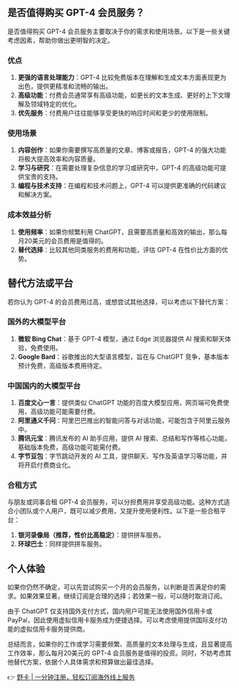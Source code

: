 ## 是否值得购买 GPT-4 会员服务？

是否值得购买 GPT-4 会员服务主要取决于你的需求和使用场景。以下是一些关键考虑因素，帮助你做出更明智的决定。

### 优点

1. **更强的语言处理能力**：GPT-4 比较免费版本在理解和生成文本方面表现更为出色，提供更精准和流畅的输出。
2. **高级功能**：付费会员通常享有高级功能，如更长的文本生成、更好的上下文理解及领域特定的优化。
3. **优先服务**：付费用户往往能够享受更快的响应时间和更少的使用限制。

### 使用场景

1. **内容创作**：如果你需要撰写高质量的文章、博客或报告，GPT-4 的强大功能将极大提高效率和内容质量。
2. **学习与研究**：在需要处理复杂信息的学习或研究中，GPT-4 的高级功能可提供宝贵的支持。
3. **编程与技术支持**：在编程和技术问题上，GPT-4 可以提供更准确的代码建议和解决方案。

### 成本效益分析

1. **使用频率**：如果你频繁利用 ChatGPT，且需要高质量和高效的输出，那么每月20美元的会员费用是值得的。
2. **替代选择**：比较其他同类服务的费用和功能，评估 GPT-4 在性价比方面的优势。

## 替代方法或平台

若你认为 GPT-4 的会员费用过高，或想尝试其他选择，可以考虑以下替代方案：

### 国外的大模型平台

1. **微软 Bing Chat**：基于 GPT-4 模型，通过 Edge 浏览器提供 AI 搜索和聊天体验，免费使用。
2. **Google Bard**：谷歌推出的大型语言模型，旨在与 ChatGPT 竞争，基本版本预计免费，高级版本费用待定。

### 中国国内的大模型平台

1. **百度文心一言**：提供类似 ChatGPT 功能的百度大模型应用，网页端可免费使用，高级功能可能需要付费。
2. **阿里通义千问**：阿里巴巴推出的智能问答与对话功能，可能包含于阿里云服务中。
3. **腾讯元宝**：腾讯发布的 AI 助手应用，提供 AI 搜索、总结和写作等核心功能，基础版本免费，高级功能可能需付费。
4. **字节豆包**：字节跳动开发的 AI 工具，提供聊天、写作及英语学习等功能，并将开启付费商业化。

### 合租方式

与朋友或同事合租 GPT-4 会员服务，可以分担费用并享受高级功能。这种方式适合小团队或个人用户，既可以减少费用，又提升使用便利性。以下是一些合租平台：

1. **银河录像局（推荐，性价比高稳定）**：提供拼车服务。
2. **环球巴士**：同样提供拼车服务。

## 个人体验

如果你仍然不确定，可以先尝试购买一个月的会员服务，以判断是否满足你的需求。如果效果显著，继续订阅是合理的选择；若效果一般，可以随时取消订阅。

由于 ChatGPT 仅支持国外支付方式，国内用户可能无法使用国外信用卡或 PayPal，因此使用虚拟信用卡服务成为便捷选择。可以考虑使用提供国际支付功能的虚拟信用卡服务提供商。

总结而言，如果你的工作或学习需要频繁、高质量的文本处理与生成，且显著提高工作效率，那么每月20美元的 GPT-4 会员服务是值得的投资。同时，不妨考虑其他替代方案，依据个人具体需求和预算做出最佳选择。

👉 [野卡 | 一分钟注册，轻松订阅海外线上服务](https://bit.ly/bewildcard)